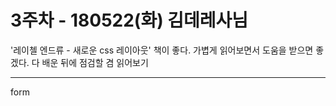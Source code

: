 # 3주차 - 180522(화) 김데레사님

'레이첼 엔드류 - 새로운 css 레이아웃' 책이 좋다. 가볍게 읽어보면서 도움을 받으면 좋겠다. 다 배운 뒤에 점검할 겸 읽어보기

---
form
